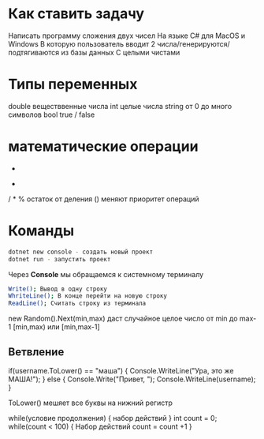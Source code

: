 # Как ставить задачу
Написать программу сложения двух чисел
На языке C#
для MacOS и Windows
В которую пользователь вводит 2 числа/генерируются/подтягиваются из базы данных
С целыми чистами


# Типы переменных
double веществвенные числа
int целые числа
string от 0 до много символов
bool true / false

# математические операции
+
-
/
*
% остаток от деления
() меняют приоритет операций


# Команды

```sh
dotnet new console - создать новый проект
dotnet run - запустить проект
```
Через __Console__ мы обращаемся к системному терминалу

```sh
Write(); Вывод в одну строку
WhriteLine(); В конце перейти на новую строку
ReadLine(); Считать строку из терминала
```

new Random().Next(min,max)
даст случайное целое число от min до max-1
[min,max) или [min,max-1]

## Ветвление
if(username.ToLower() == "маша")
{
    Console.WriteLine("Ура, это же МАША!");
}
else
{
Console.Write("Привет, ");
Console.WriteLine(username);
}

ToLower() мешяет все буквы на нижний регистр

while(условие продолжения)
{
    набор действий
}
int count = 0;
while(count < 100)
{
    Набор действий 
    count = count +1
}